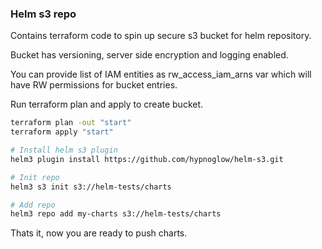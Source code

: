 ### Helm s3 repo

Contains terraform code to spin up secure s3 bucket for helm repository. 

Bucket has versioning, server side encryption and logging enabled. 

You can provide list of IAM entities as rw_access_iam_arns var which will have RW permissions for bucket entries. 


Run terraform plan and apply to create bucket.

```bash
terraform plan -out "start"
terraform apply "start"
```

```bash
# Install helm s3 plugin
helm3 plugin install https://github.com/hypnoglow/helm-s3.git

# Init repo
helm3 s3 init s3://helm-tests/charts

# Add repo 
helm3 repo add my-charts s3://helm-tests/charts
```
Thats it, now you are ready to push charts. 